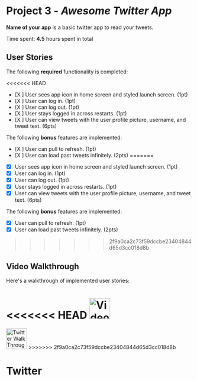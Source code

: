 # Project 3 - *Awesome Twitter App*

**Name of your app** is a basic twitter app to read your tweets.

Time spent: **4.5** hours spent in total

## User Stories

The following **required** functionality is completed:

<<<<<<< HEAD
- [X ] User sees app icon in home screen and styled launch screen. (1pt)
- [X ] User can log in. (1pt)
- [X ] User can log out. (1pt)
- [X ] User stays logged in across restarts. (1pt)
- [X ] User can view tweets with the user profile picture, username, and tweet text. (6pts)

The following **bonus** features are implemented:

- [X ] User can pull to refresh. (1pt)
- [X ] User can load past tweets infinitely. (2pts)
=======
- [X] User sees app icon in home screen and styled launch screen. (1pt)
- [X] User can log in. (1pt)
- [X] User can log out. (1pt)
- [X] User stays logged in across restarts. (1pt)
- [X] User can view tweets with the user profile picture, username, and tweet text. (6pts)

The following **bonus** features are implemented:

- [X] User can pull to refresh. (1pt)
- [X] User can load past tweets infinitely. (2pts)
>>>>>>> 2f9a0ca2c73f59dccbe23404844d65d3cc018d8b

## Video Walkthrough

Here's a walkthrough of implemented user stories:

<<<<<<< HEAD
<img src='https://imgur.com/a/sZE4y4R' title='Video Walkthrough' width='56s' alt='Video Walkthrough' />
=======
<img src='https://imgur.com/a/sZE4y4R' title='Twitter Walk Through' width='56s' />
>>>>>>> 2f9a0ca2c73f59dccbe23404844d65d3cc018d8b

# Twitter

